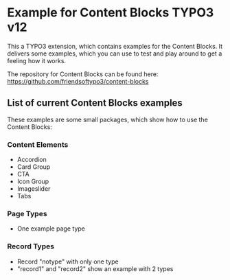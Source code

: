 # Example for Content Blocks TYPO3 v12

This a TYPO3 extension, which contains examples for the Content Blocks.
It delivers some examples, which you can use to test and play around to get a feeling how it works.

The repository for Content Blocks can be found here: https://github.com/friendsoftypo3/content-blocks

## List of current Content Blocks examples

These examples are some small packages, which show how to use the Content Blocks:

### Content Elements

* Accordion
* Card Group
* CTA
* Icon Group
* Imageslider
* Tabs

### Page Types

* One example page type

### Record Types

* Record "notype" with only one type
* "record1" and "record2" show an example with 2 types
